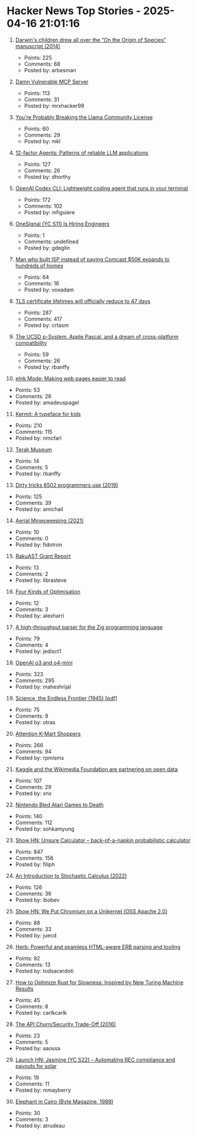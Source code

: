# Hacker News Top Stories - 2025-04-16 21:01:16

1. [Darwin's children drew all over the “On the Origin of Species” manuscript (2014)](https://theappendix.net/posts/2014/02/darwins-children-drew-vegetable-battles-on-the-origin-of-species)
   - Points: 225
   - Comments: 68
   - Posted by: arbesman

2. [Damn Vulnerable MCP Server](https://github.com/harishsg993010/damn-vulnerable-MCP-server)
   - Points: 113
   - Comments: 31
   - Posted by: mrxhacker99

3. [You're Probably Breaking the Llama Community License](https://notes.victor.earth/youre-probably-breaking-the-llama-community-license/)
   - Points: 60
   - Comments: 29
   - Posted by: mkl

4. [12-factor Agents: Patterns of reliable LLM applications](https://github.com/humanlayer/12-factor-agents)
   - Points: 127
   - Comments: 26
   - Posted by: dhorthy

5. [OpenAI Codex CLI: Lightweight coding agent that runs in your terminal](https://github.com/openai/codex)
   - Points: 172
   - Comments: 102
   - Posted by: mfiguiere

6. [OneSignal (YC S11) Is Hiring Engineers](https://onesignal.com/careers)
   - Points: 1
   - Comments: undefined
   - Posted by: gdeglin

7. [Man who built ISP instead of paying Comcast $50K expands to hundreds of homes](https://arstechnica.com/tech-policy/2022/08/man-who-built-isp-instead-of-paying-comcast-50k-expands-to-hundreds-of-homes/)
   - Points: 64
   - Comments: 16
   - Posted by: voxadam

8. [TLS certificate lifetimes will officially reduce to 47 days](https://www.digicert.com/blog/tls-certificate-lifetimes-will-officially-reduce-to-47-days)
   - Points: 287
   - Comments: 417
   - Posted by: crtasm

9. [The UCSD p-System, Apple Pascal, and a dream of cross-platform compatibility](https://markbessey.blog/2025/04/14/a-blast-from-the-past/)
   - Points: 59
   - Comments: 26
   - Posted by: rbanffy

10. [eInk Mode: Making web pages easier to read](https://jackscogito.blogspot.com/2025/04/e-ink-mode-making-web-pages-easier-to.html)
   - Points: 53
   - Comments: 26
   - Posted by: amadeuspagel

11. [Kermit: A typeface for kids](https://microsoft.design/articles/introducing-kermit-a-typeface-for-kids/)
   - Points: 210
   - Comments: 115
   - Posted by: nmcfarl

12. [Terak Museum](https://www.threedee.com/jcm/terak/index.html)
   - Points: 14
   - Comments: 5
   - Posted by: rbanffy

13. [Dirty tricks 6502 programmers use (2019)](https://nurpax.github.io/posts/2019-08-18-dirty-tricks-6502-programmers-use.html)
   - Points: 125
   - Comments: 39
   - Posted by: amichail

14. [Aerial Minesweeping (2021)](https://www.historynet.com/aerial-minesweeping/)
   - Points: 10
   - Comments: 0
   - Posted by: fidotron

15. [RakuAST Grant Report](https://niner.name/blog/rakuast_grant_report/index.html)
   - Points: 13
   - Comments: 2
   - Posted by: librasteve

16. [Four Kinds of Optimisation](https://tratt.net/laurie/blog/2023/four_kinds_of_optimisation.html)
   - Points: 12
   - Comments: 3
   - Posted by: alexharri

17. [A high-throughput parser for the Zig programming language](https://github.com/Validark/Accelerated-Zig-Parser)
   - Points: 79
   - Comments: 4
   - Posted by: jedisct1

18. [OpenAI o3 and o4-mini](https://openai.com/index/introducing-o3-and-o4-mini/)
   - Points: 323
   - Comments: 295
   - Posted by: maheshrijal

19. [Science, the Endless Frontier (1945) [pdf]](https://nsf-gov-resources.nsf.gov/2023-04/EndlessFrontier75th_w.pdf)
   - Points: 75
   - Comments: 9
   - Posted by: otras

20. [Attention K-Mart Shoppers](https://archive.org/details/attentionkmartshoppers)
   - Points: 266
   - Comments: 94
   - Posted by: rpmisms

21. [Kaggle and the Wikimedia Foundation are partnering on open data](https://blog.google/technology/developers/kaggle-wikimedia/)
   - Points: 107
   - Comments: 29
   - Posted by: xnx

22. [Nintendo Bled Atari Games to Death](https://thereader.mitpress.mit.edu/how-nintendo-bled-atari-games-to-death/)
   - Points: 140
   - Comments: 112
   - Posted by: sohkamyung

23. [Show HN: Unsure Calculator – back-of-a-napkin probabilistic calculator](https://filiph.github.io/unsure/)
   - Points: 847
   - Comments: 156
   - Posted by: filiph

24. [An Introduction to Stochastic Calculus (2022)](https://bjlkeng.io/posts/an-introduction-to-stochastic-calculus/)
   - Points: 126
   - Comments: 36
   - Posted by: ibobev

25. [Show HN: We Put Chromium on a Unikernel (OSS Apache 2.0)](https://github.com/onkernel/kernel-images)
   - Points: 88
   - Comments: 33
   - Posted by: juecd

26. [Herb: Powerful and seamless HTML-aware ERB parsing and tooling](https://herb-tools.dev/)
   - Points: 92
   - Comments: 13
   - Posted by: todsacerdoti

27. [How to Optimize Rust for Slowness: Inspired by New Turing Machine Results](https://medium.com/@carlmkadie/how-to-optimize-your-rust-program-for-slowness-eb2c1a64d184)
   - Points: 45
   - Comments: 8
   - Posted by: carlkcarlk

28. [The API Churn/Security Trade-Off (2016)](https://intercoolerjs.org/2016/02/17/api-churn-vs-security.html)
   - Points: 23
   - Comments: 5
   - Posted by: aaossa

29. [Launch HN: Jasmine (YC S22) – Automating REC compliance and payouts for solar](undefined)
   - Points: 19
   - Comments: 11
   - Posted by: mmayberry

30. [Elephant in Cairo (Byte Magazine, 1989)](https://www-users.york.ac.uk/~ss44/joke/elephant.htm)
   - Points: 30
   - Comments: 3
   - Posted by: atrudeau

